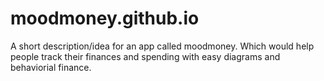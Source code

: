 # moodmoney.github.io
A short description/idea for an app called moodmoney. Which would help people track their finances and spending with easy diagrams and behaviorial finance.

